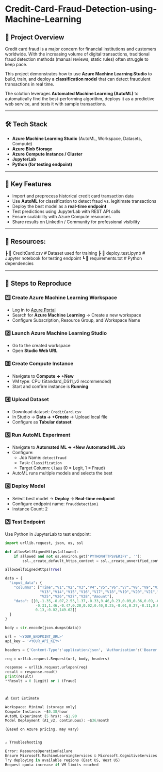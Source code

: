 # Credit-Card-Fraud-Detection-using-Machine-Learning

## 📌 Project Overview
Credit card fraud is a major concern for financial institutions and customers worldwide. With the increasing volume of digital transactions, traditional fraud detection methods (manual reviews, static rules) often struggle to keep pace.  

This project demonstrates how to use **Azure Machine Learning Studio** to build, train, and deploy a **classification model** that can detect fraudulent transactions in real time.  

The solution leverages **Automated Machine Learning (AutoML)** to automatically find the best-performing algorithm, deploys it as a predictive web service, and tests it with sample transactions.

---

## 🛠️ Tech Stack
- **Azure Machine Learning Studio** (AutoML, Workspace, Datasets, Compute)
- **Azure Blob Storage**
- **Azure Compute Instance / Cluster**
- **JupyterLab**
- **Python (for testing endpoint)**

---

## 🎯 Key Features
- Import and preprocess historical credit card transaction data  
- Use **AutoML** for classification to detect fraud vs. legitimate transactions  
- Deploy the best model as a **real-time endpoint**  
- Test predictions using JupyterLab with REST API calls  
- Ensure scalability with Azure Compute resources  
- Share results on LinkedIn / Community for professional visibility  

---

## 📂 Resources:
┣ 📄 CreditCard.csv # Dataset used for training
┣ 📄 deploy_test.ipynb # Jupyter notebook for testing endpoint
┗ 📄 requirements.txt # Python dependencies




---

## 🚀 Steps to Reproduce

### 1️⃣ Create Azure Machine Learning Workspace
- Log in to [Azure Portal](https://portal.azure.com)  
- Search for **Azure Machine Learning** → Create a new workspace  
- Configure Subscription, Resource Group, and Workspace Name  

### 2️⃣ Launch Azure Machine Learning Studio
- Go to the created workspace  
- Open **Studio Web URL**  

### 3️⃣ Create Compute Instance
- Navigate to **Compute → +New**  
- VM type: CPU (Standard_DS11_v2 recommended)  
- Start and confirm instance is **Running**  

### 4️⃣ Upload Dataset
- Download dataset: `CreditCard.csv`  
- In Studio → **Data → +Create** → Upload local file  
- Configure as **Tabular dataset**  

### 5️⃣ Run AutoML Experiment
- Navigate to **Automated ML → +New Automated ML Job**  
- Configure:  
  - Job Name: `detectfraud`  
  - Task: `Classification`  
  - Target Column: `Class` (0 = Legit, 1 = Fraud)  
- AutoML runs multiple models and selects the best  

### 6️⃣ Deploy Model
- Select best model → **Deploy → Real-time endpoint**  
- Configure endpoint name: `frauddetection1`  
- Instance Count: 2  

### 7️⃣ Test Endpoint
Use Python in JupyterLab to test endpoint:

```python
import urllib.request, json, os, ssl

def allowSelfSignedHttps(allowed):
    if allowed and not os.environ.get('PYTHONHTTPSVERIFY', ''):
        ssl._create_default_https_context = ssl._create_unverified_context

allowSelfSignedHttps(True)

data = {
  "input_data": {
    "columns": ["Time","V1","V2","V3","V4","V5","V6","V7","V8","V9","V10","V11","V12",
                "V13","V14","V15","V16","V17","V18","V19","V20","V21","V22","V23","V24",
                "V25","V26","V27","V28","Amount"],
    "data": [[0,-1.35,-0.07,2.53,1.37,-0.33,0.46,0.23,0.09,0.36,0.09,-0.55,-0.61,-0.99,
              -0.31,1.46,-0.47,0.20,0.02,0.40,0.25,-0.01,0.27,-0.11,0.06,0.12,-0.18,
              0.13,-0.02,149.62]]
  }
}

body = str.encode(json.dumps(data))

url = '<YOUR_ENDPOINT_URL>'
api_key = '<YOUR_API_KEY>'

headers = {'Content-Type':'application/json', 'Authorization':('Bearer '+ api_key)}

req = urllib.request.Request(url, body, headers)

response = urllib.request.urlopen(req)
result = response.read()
print(result)
**Result → 0 (Legit) or 1 (Fraud)



💰 Cost Estimate

Workspace: Minimal (storage only)
Compute Instance: ~$0.38/hour
AutoML Experiment (5 hrs): ~$1.90
Model Deployment (A1_v2, continuous): ~$36/month

(Based on Azure pricing, may vary)


⚠️ Troubleshooting

Error: ResourceOperationFailure
Ensure Microsoft.MachineLearningServices & Microsoft.CognitiveServices are registered in subscription
Try deploying in available regions (East US, West US)
Request quota increase if VM limits reached
